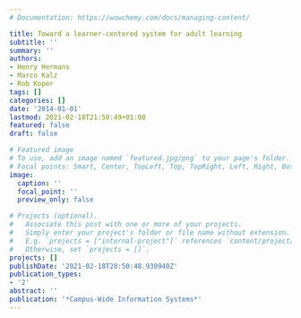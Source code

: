 ```yaml
---
# Documentation: https://wowchemy.com/docs/managing-content/

title: Toward a learner-centered system for adult learning
subtitle: ''
summary: ''
authors:
- Henry Hermans
- Marco Kalz
- Rob Koper
tags: []
categories: []
date: '2014-01-01'
lastmod: 2021-02-18T21:50:49+01:00
featured: false
draft: false

# Featured image
# To use, add an image named `featured.jpg/png` to your page's folder.
# Focal points: Smart, Center, TopLeft, Top, TopRight, Left, Right, BottomLeft, Bottom, BottomRight.
image:
  caption: ''
  focal_point: ''
  preview_only: false

# Projects (optional).
#   Associate this post with one or more of your projects.
#   Simply enter your project's folder or file name without extension.
#   E.g. `projects = ["internal-project"]` references `content/project/deep-learning/index.md`.
#   Otherwise, set `projects = []`.
projects: []
publishDate: '2021-02-18T20:50:48.930940Z'
publication_types:
- '2'
abstract: ''
publication: '*Campus-Wide Information Systems*'
---
```

